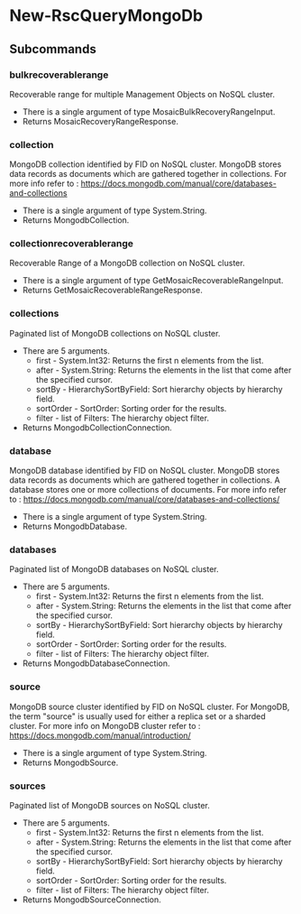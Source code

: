 # New-RscQueryMongoDb
## Subcommands
### bulkrecoverablerange
Recoverable range for multiple Management Objects on NoSQL cluster.

- There is a single argument of type MosaicBulkRecoveryRangeInput.
- Returns MosaicRecoveryRangeResponse.
### collection
MongoDB collection identified by FID on NoSQL cluster. 
MongoDB stores data records as documents which are gathered together in collections. 
For more info refer to : https://docs.mongodb.com/manual/core/databases-and-collections

- There is a single argument of type System.String.
- Returns MongodbCollection.
### collectionrecoverablerange
Recoverable Range of a MongoDB collection on NoSQL cluster.

- There is a single argument of type GetMosaicRecoverableRangeInput.
- Returns GetMosaicRecoverableRangeResponse.
### collections
Paginated list of MongoDB collections on NoSQL cluster.

- There are 5 arguments.
    - first - System.Int32: Returns the first n elements from the list.
    - after - System.String: Returns the elements in the list that come after the specified cursor.
    - sortBy - HierarchySortByField: Sort hierarchy objects by hierarchy field.
    - sortOrder - SortOrder: Sorting order for the results.
    - filter - list of Filters: The hierarchy object filter.
- Returns MongodbCollectionConnection.
### database
MongoDB database identified by FID on NoSQL cluster. 
MongoDB stores data records as documents which are gathered together in collections. 
A database stores one or more collections of documents. 
For more info refer to : https://docs.mongodb.com/manual/core/databases-and-collections/

- There is a single argument of type System.String.
- Returns MongodbDatabase.
### databases
Paginated list of MongoDB databases on NoSQL cluster.

- There are 5 arguments.
    - first - System.Int32: Returns the first n elements from the list.
    - after - System.String: Returns the elements in the list that come after the specified cursor.
    - sortBy - HierarchySortByField: Sort hierarchy objects by hierarchy field.
    - sortOrder - SortOrder: Sorting order for the results.
    - filter - list of Filters: The hierarchy object filter.
- Returns MongodbDatabaseConnection.
### source
MongoDB source cluster identified by FID on NoSQL cluster. 
For MongoDB, the term "source" is usually used for either a replica set or a sharded cluster. 
For more info on MongoDB cluster refer to : https://docs.mongodb.com/manual/introduction/

- There is a single argument of type System.String.
- Returns MongodbSource.
### sources
Paginated list of MongoDB sources on NoSQL cluster.

- There are 5 arguments.
    - first - System.Int32: Returns the first n elements from the list.
    - after - System.String: Returns the elements in the list that come after the specified cursor.
    - sortBy - HierarchySortByField: Sort hierarchy objects by hierarchy field.
    - sortOrder - SortOrder: Sorting order for the results.
    - filter - list of Filters: The hierarchy object filter.
- Returns MongodbSourceConnection.
